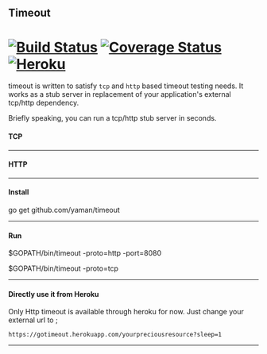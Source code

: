 ## Timeout
[![Build Status](https://travis-ci.org/yaman/timeout.svg?branch=master)](https://travis-ci.org/yaman/timeout) [![Coverage Status](https://coveralls.io/repos/yaman/timeout/badge.svg?branch=master)](https://coveralls.io/r/yaman/timeout?branch=master) [![Heroku](https://heroku-badge.herokuapp.com/?app=gotimeout)](https://gotimeout.herokuapp.com/anyresource?sleep=1)
===========================================

timeout is written to satisfy `tcp` and `http` based timeout testing needs. It works as a stub server in replacement of your application's external tcp/http dependency.

Briefly speaking, you can run a tcp/http stub server in seconds.


#### TCP


-------------------------
#### HTTP


-------------------------
#### Install

go get github.com/yaman/timeout

-------------------------
#### Run

$GOPATH/bin/timeout -proto=http -port=8080

$GOPATH/bin/timeout -proto=tcp

-------------------------
#### Directly use it from Heroku
Only Http timeout is available through heroku for now. Just change your external url to ;

`https://gotimeout.herokuapp.com/yourpreciousresource?sleep=1`

-------------------------


